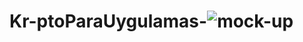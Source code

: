 # Kr-ptoParaUygulamas-![mock-up](https://user-images.githubusercontent.com/83840069/227531723-78c4a900-9e93-4159-9bf5-7e8ab03cb13b.png)
